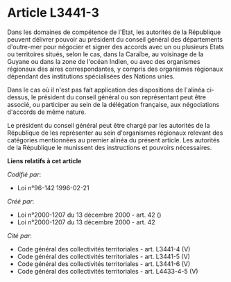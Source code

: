 # Article L3441-3

Dans les domaines de compétence de l'Etat, les autorités de la République peuvent délivrer pouvoir au président du conseil
général des départements d'outre-mer pour négocier et signer des accords avec un ou plusieurs Etats ou territoires situés,
selon le cas, dans la Caraïbe, au voisinage de la Guyane ou dans la zone de l'océan Indien, ou avec des organismes régionaux
des aires correspondantes, y compris des organismes régionaux dépendant des institutions spécialisées des Nations unies.

Dans le cas où il n'est pas fait application des dispositions de l'alinéa ci-dessus, le président du conseil général ou son
représentant peut être associé, ou participer au sein de la délégation française, aux négociations d'accords de même nature.

Le président du conseil général peut être chargé par les autorités de la République de les représenter au sein d'organismes
régionaux relevant des catégories mentionnées au premier alinéa du présent article. Les autorités de la République le
munissent des instructions et pouvoirs nécessaires.

**Liens relatifs à cet article**

_Codifié par_:

  - Loi n°96-142 1996-02-21

_Créé par_:

  - Loi n°2000-1207 du 13 décembre 2000 - art. 42 ()
  - Loi n°2000-1207 du 13 décembre 2000 - art. 42

_Cité par_:

  - Code général des collectivités territoriales - art. L3441-4 (V)
  - Code général des collectivités territoriales - art. L3441-5 (V)
  - Code général des collectivités territoriales - art. L3441-6 (V)
  - Code général des collectivités territoriales - art. L4433-4-5 (V)
